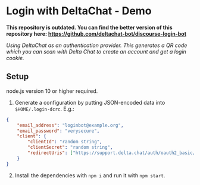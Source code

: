 # Login with DeltaChat - Demo

**This repository is outdated. You can find the better version of this repository here:
https://github.com/deltachat-bot/discourse-login-bot**

*Using DeltaChat as an authentication provider. This generates a QR code which
you can scan with Delta Chat to create an account and get a login cookie.*

## Setup

node.js version 10 or higher required.


1. Generate a configuration by putting JSON-encoded data into `$HOME/.login-dcrc`. E.g.:

```json
{
    "email_address": "loginbot@example.org",
    "email_password": "verysecure",
    "client": {
        "clientId": "random string",
        "clientSecret": "random string",
        "redirectUris": ["https://support.delta.chat/auth/oauth2_basic/callback"]
    }
}
```

2. Install the dependencies with `npm i` and run it with `npm start`.

